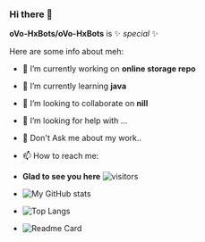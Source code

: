### Hi there 👋

**oVo-HxBots/oVo-HxBots** is  ✨ _special_ ✨

Here are some info about meh:

- 🔭 I’m currently working on **__online storage repo__**
- 🌱 I’m currently learning **__java__**
- 👯 I’m looking to collaborate on **__nill__**
- 🤔 I’m looking for help with ...
- 💬 Don't Ask me about my work..
- 📫 How to reach me: 



- **Glad to see you here** ![visitors](https://visitor-badge.glitch.me/badge?page_id=page.id)
- ![My GitHub stats](https://github-readme-stats.vercel.app/api?username=oVo-HxBots&count_private=true&show_icons=true&theme=vue)

- ![Top Langs](https://github-readme-stats.vercel.app/api/top-langs/?username=oVo-HxBots&theme=vue&langs_count=10&include_all_commits=true)

- ![Readme Card](https://github-readme-stats.vercel.app/api/pin/?username=oVoIndia&repo=MultiUpload-Bot&theme=vue)
